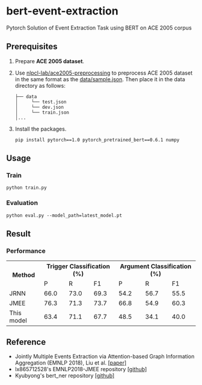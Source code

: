 # bert-event-extraction
Pytorch Solution of Event Extraction Task using BERT on ACE 2005 corpus

## Prerequisites

1. Prepare **ACE 2005 dataset**. 

2. Use [nlpcl-lab/ace2005-preprocessing](https://github.com/nlpcl-lab/ace2005-preprocessing) to preprocess ACE 2005 dataset in the same format as the [data/sample.json](https://github.com/nlpcl-lab/bert-event-extraction/blob/master/data/sample.json). Then place it in the data directory as follows:
    ```
    ├── data
    │     └── test.json
    │     └── dev.json
    │     └── train.json
    │...
    ```

3. Install the packages.
   ```
   pip install pytorch==1.0 pytorch_pretrained_bert==0.6.1 numpy
   ```

## Usage

### Train
```
python train.py
```

### Evaluation
```
python eval.py --model_path=latest_model.pt
```

## Result

### Performance

<table>
  <tr>
    <th rowspan="2">Method</th>
    <th colspan="3">Trigger Classification (%)<br></th>
    <th colspan="3">Argument Classification (%)<br></th>
  </tr>
  <tr>
    <td>P</td>
    <td>R</td>
    <td>F1</td>
    <td>P</td>
    <td>R</td>
    <td>F1</td>
  </tr>
  <tr>
    <td>JRNN</td>
    <td>66.0</td>
    <td>73.0</td>
    <td>69.3</td>
    <td>54.2</td>
    <td>56.7</td>
    <td>55.5</td>
  </tr>
  <tr>
    <td>JMEE</td>
    <td>76.3</td>
    <td>71.3</td>
    <td>73.7</td>
    <td>66.8</td>
    <td>54.9</td>
    <td>60.3</td>
  </tr>
  <tr>
    <td>This model</td>
    <td>63.4</td>
    <td>71.1</td>
    <td>67.7</td>
    <td>48.5</td>
    <td>34.1</td>
    <td>40.0</td>
  </tr>
</table>

## Reference
* Jointly Multiple Events Extraction via Attention-based Graph Information Aggregation (EMNLP 2018), Liu et al. [[paper]](https://arxiv.org/abs/1809.09078)
* lx865712528's EMNLP2018-JMEE repository [[github]](https://github.com/lx865712528/EMNLP2018-JMEE)
* Kyubyong's bert_ner repository [[github]](https://github.com/Kyubyong/bert_ner)
